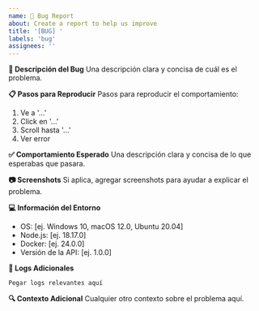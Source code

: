 ```yaml
---
name: 🐛 Bug Report
about: Create a report to help us improve
title: '[BUG] '
labels: 'bug'
assignees: ''
---
```


**🐛 Descripción del Bug**
Una descripción clara y concisa de cuál es el problema.

**📋 Pasos para Reproducir**
Pasos para reproducir el comportamiento:
1. Ve a '...'
2. Click en '...'
3. Scroll hasta '...'
4. Ver error

**✅ Comportamiento Esperado**
Una descripción clara y concisa de lo que esperabas que pasara.

**📷 Screenshots**
Si aplica, agregar screenshots para ayudar a explicar el problema.

**💻 Información del Entorno**
- OS: [ej. Windows 10, macOS 12.0, Ubuntu 20.04]
- Node.js: [ej. 18.17.0]
- Docker: [ej. 24.0.0]
- Versión de la API: [ej. 1.0.0]

**📝 Logs Adicionales**
```
Pegar logs relevantes aquí
```

**🔍 Contexto Adicional**
Cualquier otro contexto sobre el problema aquí.

